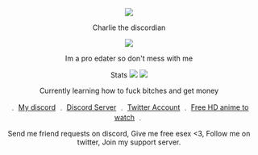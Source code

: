 <p align="center">  
<img src="https://user-images.githubusercontent.com/19919141/111860155-06235300-891c-11eb-8ee3-fa5b2894bc47.gif">
</p>
<p align="center">
   Charlie the discordian
<p align="center">  
<img src="https://komarev.com/ghpvc/?username=charlie2krazy&color=1a1b27&label=My+Views+:(&style=plastic">
</p>
<p align="center">
Im a pro edater so don't mess with me
<p align="center">
   Stats
<img src="https://github-readme-stats.vercel.app/api/top-langs/?username=charlie2krazy&layout=compact&theme=dark">
<img src="https://github-readme-stats.vercel.app/api?username=charlie2krazy&show_icons=true&theme=dark">
<p align="center">
<p align="center">
Currently learning how to fuck bitches and get money


<p align="center"> 
    ﹒
    <a href="https://discord.com/users/768633822685822996">My discord</a>
    ﹒
    <a href="https://discord.gg/UpTH3N8nN8">Discord Server</a>
    ﹒
    <a href="https://twitter.com/charlie2wavvy">Twitter Account</a>
    ﹒
    <a href="https://9anime.to/">Free HD anime to watch</a>
    ﹒

    
</p>
<p align="center">  
Send me friend requests on discord, Give me free esex <3, Follow me on twitter, Join my support server.
</p>